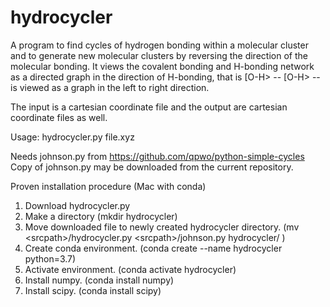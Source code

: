# hydrocycler

A program to find cycles of hydrogen bonding within a molecular cluster and to generate new molecular clusters by reversing the direction of the molecular bonding. It views the covalent bonding and H-bonding network as a directed graph in the direction of H-bonding, that is 
[O-H> -- [O-H> -- is viewed as a graph in the left to right direction.

The input is a cartesian coordinate file and the output are cartesian coordinate files as well. 

Usage: hydrocycler.py file.xyz

Needs johnson.py from https://github.com/qpwo/python-simple-cycles
Copy of johnson.py may be downloaded from the current repository. 

Proven installation procedure (Mac with conda)
1. Download hydrocycler.py
2. Make a directory (mkdir hydrocycler)
3. Move downloaded file to newly created hydrocycler directory. (mv \<srcpath\>/hydrocycler.py \<srcpath\>/johnson.py hydrocycler/ )
4. Create conda environment. (conda create --name hydrocycler python=3.7)
5. Activate environment. (conda activate hydrocycler)
6. Install numpy. (conda install numpy)
7. Install scipy. (conda install scipy)





  
